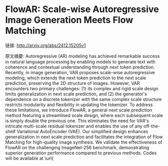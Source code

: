 # FlowAR: Scale-wise Autoregressive Image Generation Meets Flow Matching

链接: http://arxiv.org/abs/2412.15205v1

原文摘要:
Autoregressive (AR) modeling has achieved remarkable success in natural
language processing by enabling models to generate text with coherence and
contextual understanding through next token prediction. Recently, in image
generation, VAR proposes scale-wise autoregressive modeling, which extends the
next token prediction to the next scale prediction, preserving the 2D structure
of images. However, VAR encounters two primary challenges: (1) its complex and
rigid scale design limits generalization in next scale prediction, and (2) the
generator's dependence on a discrete tokenizer with the same complex scale
structure restricts modularity and flexibility in updating the tokenizer. To
address these limitations, we introduce FlowAR, a general next scale prediction
method featuring a streamlined scale design, where each subsequent scale is
simply double the previous one. This eliminates the need for VAR's intricate
multi-scale residual tokenizer and enables the use of any off-the-shelf
Variational AutoEncoder (VAE). Our simplified design enhances generalization in
next scale prediction and facilitates the integration of Flow Matching for
high-quality image synthesis. We validate the effectiveness of FlowAR on the
challenging ImageNet-256 benchmark, demonstrating superior generation
performance compared to previous methods. Codes will be available at
\url{